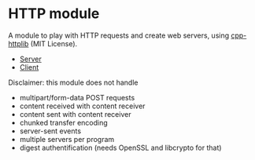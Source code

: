 # HTTP module

A module to play with HTTP requests and create web servers, using [cpp-httplib](https://github.com/yhirose/cpp-httplib) (MIT License).

* [Server](server.md)
* [Client](client.md)

Disclaimer: this module does not handle
* multipart/form-data POST requests
* content received with content receiver
* content sent with content receiver
* chunked transfer encoding
* server-sent events
* multiple servers per program
* digest authentification (needs OpenSSL and libcrypto for that)